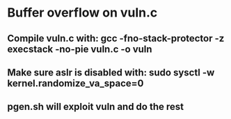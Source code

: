 # Buffer overflow on vuln.c
## Compile vuln.c with: gcc -fno-stack-protector -z execstack -no-pie vuln.c -o vuln
## Make sure aslr is disabled with: sudo sysctl -w kernel.randomize_va_space=0
## pgen.sh will exploit vuln and do the rest 
